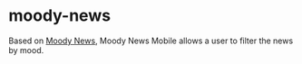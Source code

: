 # moody-news

Based on [Moody News](https://github.com/ryandav/moody_news), Moody News Mobile allows a user to filter the news by mood.
